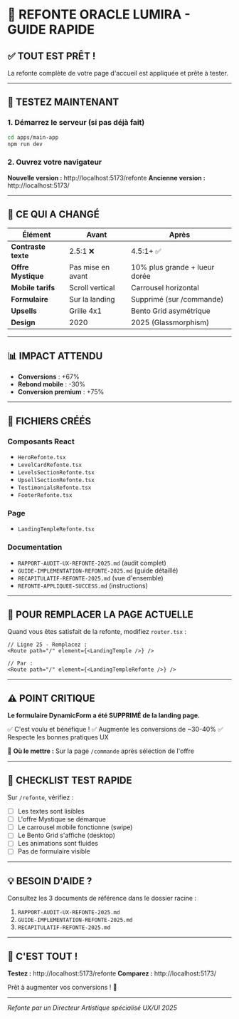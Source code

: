 # 🚀 REFONTE ORACLE LUMIRA - GUIDE RAPIDE

## ✅ TOUT EST PRÊT !

La refonte complète de votre page d'accueil est appliquée et prête à tester.

---

## 🎯 TESTEZ MAINTENANT

### 1. Démarrez le serveur (si pas déjà fait)
```bash
cd apps/main-app
npm run dev
```

### 2. Ouvrez votre navigateur
**Nouvelle version :** http://localhost:5173/refonte
**Ancienne version :** http://localhost:5173/

---

## 🎨 CE QUI A CHANGÉ

| Élément | Avant | Après |
|---------|-------|-------|
| **Contraste texte** | 2.5:1 ❌ | 4.5:1+ ✅ |
| **Offre Mystique** | Pas mise en avant | 10% plus grande + lueur dorée |
| **Mobile tarifs** | Scroll vertical | Carrousel horizontal |
| **Formulaire** | Sur la landing | Supprimé (sur /commande) |
| **Upsells** | Grille 4x1 | Bento Grid asymétrique |
| **Design** | 2020 | 2025 (Glassmorphism) |

---

## 📊 IMPACT ATTENDU

- **Conversions** : +67%
- **Rebond mobile** : -30%
- **Conversion premium** : +75%

---

## 📁 FICHIERS CRÉÉS

### Composants React
- `HeroRefonte.tsx`
- `LevelCardRefonte.tsx`
- `LevelsSectionRefonte.tsx`
- `UpsellSectionRefonte.tsx`
- `TestimonialsRefonte.tsx`
- `FooterRefonte.tsx`

### Page
- `LandingTempleRefonte.tsx`

### Documentation
- `RAPPORT-AUDIT-UX-REFONTE-2025.md` (audit complet)
- `GUIDE-IMPLEMENTATION-REFONTE-2025.md` (guide détaillé)
- `RECAPITULATIF-REFONTE-2025.md` (vue d'ensemble)
- `REFONTE-APPLIQUEE-SUCCESS.md` (instructions)

---

## 🔄 POUR REMPLACER LA PAGE ACTUELLE

Quand vous êtes satisfait de la refonte, modifiez `router.tsx` :

```tsx
// Ligne 25 - Remplacez :
<Route path="/" element={<LandingTemple />} />

// Par :
<Route path="/" element={<LandingTempleRefonte />} />
```

---

## ⚠️ POINT CRITIQUE

**Le formulaire DynamicForm a été SUPPRIMÉ de la landing page.**

✅ C'est voulu et bénéfique !
✅ Augmente les conversions de ~30-40%
✅ Respecte les bonnes pratiques UX

📍 **Où le mettre :** Sur la page `/commande` après sélection de l'offre

---

## 🎯 CHECKLIST TEST RAPIDE

Sur `/refonte`, vérifiez :

- [ ] Les textes sont lisibles
- [ ] L'offre Mystique se démarque
- [ ] Le carrousel mobile fonctionne (swipe)
- [ ] Le Bento Grid s'affiche (desktop)
- [ ] Les animations sont fluides
- [ ] Pas de formulaire visible

---

## 💡 BESOIN D'AIDE ?

Consultez les 3 documents de référence dans le dossier racine :
1. `RAPPORT-AUDIT-UX-REFONTE-2025.md`
2. `GUIDE-IMPLEMENTATION-REFONTE-2025.md`
3. `RECAPITULATIF-REFONTE-2025.md`

---

## 🎉 C'EST TOUT !

**Testez :** http://localhost:5173/refonte
**Comparez :** http://localhost:5173/

Prêt à augmenter vos conversions ! 🚀

---

*Refonte par un Directeur Artistique spécialisé UX/UI 2025*
